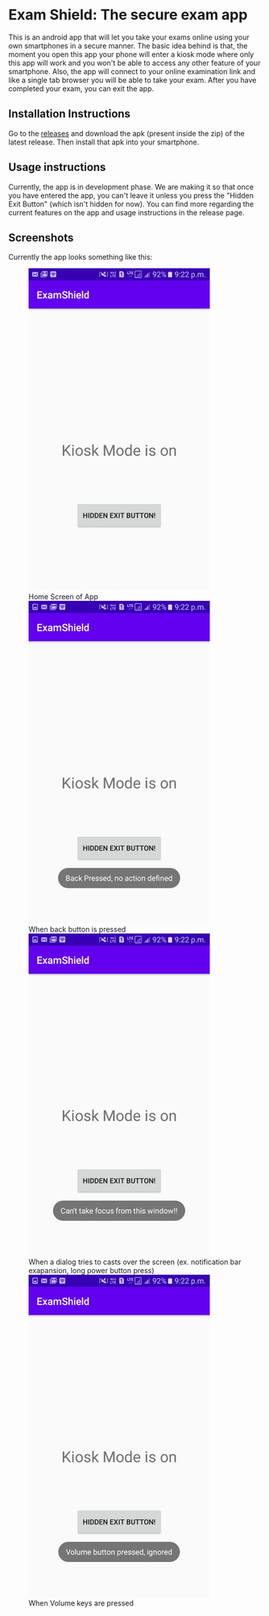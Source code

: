 # Exam Shield: The secure exam app

This is an android app that will let you take your exams online using your own smartphones in a secure manner.
The basic idea behind is that, the moment you open this app your phone will enter a kiosk mode where only this app will work and you won't be able to access any other feature of your smartphone.
Also, the app will connect to your online examination link and like a single tab browser you will be able to take your exam.
After you have completed your exam, you can exit the app.

## Installation Instructions

Go to the [releases](https://github.com/Sudhanshu-Dubey14/ExamShield/releases) and download the apk (present inside the zip) of the latest release.
Then install that apk into your smartphone.

## Usage instructions

Currently, the app is in development phase. We are making it so that once you have entered the app, you can't leave it unless you press the "Hidden Exit Button" (which isn't hidden for now).
You can find more regarding the current features on the app and usage instructions in the release page.

## Screenshots

Currently the app looks something like this:

<figure>
<img src="Screenshots/App_HomeScreen.png" alt="Home" style="width:360px;height:640px;">
<figcaption>Home Screen of App</figcaption>
<img src="Screenshots/BackPressed.png" alt="BackPressed" style="width:360px;height:640px;">
<figcaption>When back button is pressed</figcaption>
<img src="Screenshots/ScreenOveridingAttempt.png" alt="ScreenOveridingAttempt" style="width:360px;height:640px;">
<figcaption>When a dialog tries to casts over the screen (ex. notification bar exapansion, long power button press)</figcaption>
<img src="Screenshots/VolumeKeyPressed.png" alt="VolumeKeyPressed" style="width:360px;height:640px;">
<figcaption>When Volume keys are pressed</figcaption>
</figure>
